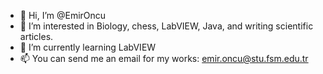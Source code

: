 - 👋 Hi, I’m @EmirOncu
- 👀 I’m interested in Biology, chess, LabVIEW, Java, and writing scientific articles.
- 🌱 I’m currently learning LabVIEW
- 📫 You can send me an email for my works: emir.oncu@stu.fsm.edu.tr

<!---
EmirOncu/EmirOncu is a ✨ special ✨ repository because its `README.md` (this file) appears on your GitHub profile.
You can click the Preview link to take a look at your changes.
--->
